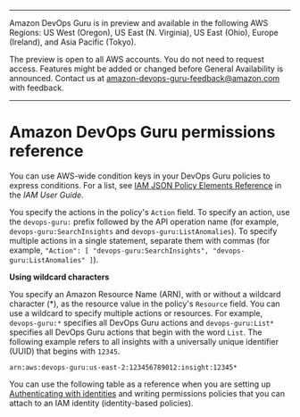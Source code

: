 --------

Amazon DevOps Guru is in preview and available in the following AWS Regions: US West \(Oregon\), US East \(N\. Virginia\), US East \(Ohio\), Europe \(Ireland\), and Asia Pacific \(Tokyo\)\.

The preview is open to all AWS accounts\. You do not need to request access\. Features might be added or changed before General Availability is announced\. Contact us at [amazon\-devops\-guru\-feedback@amazon\.com](mailto:amazon-devops-guru-feedback@amazon.com) with feedback\.

--------

# Amazon DevOps Guru permissions reference<a name="auth-and-access-control-permissions-reference"></a>

You can use AWS\-wide condition keys in your DevOps Guru policies to express conditions\. For a list, see [IAM JSON Policy Elements Reference](https://docs.aws.amazon.com/IAM/latest/UserGuide/reference_policies_elements.html#AvailableKeys) in the *IAM User Guide*\. 

 You specify the actions in the policy's `Action` field\. To specify an action, use the `devops-guru:` prefix followed by the API operation name \(for example, `devops-guru:SearchInsights` and `devops-guru:ListAnomalies`\)\. To specify multiple actions in a single statement, separate them with commas \(for example, `"Action": [ "devops-guru:SearchInsights", "devops-guru:ListAnomalies" ]`\)\. 

 **Using wildcard characters** 

 You specify an Amazon Resource Name \(ARN\), with or without a wildcard character \(\*\), as the resource value in the policy's `Resource` field\. You can use a wildcard to specify multiple actions or resources\. For example, `devops-guru:*` specifies all DevOps Guru actions and `devops-guru:List*` specifies all DevOps Guru actions that begin with the word `List`\. The following example refers to all insights with a universally unique identifier \(UUID\) that begins with `12345`\. 

```
arn:aws:devops-guru:us-east-2:123456789012:insight:12345*
```

 You can use the following table as a reference when you are setting up [Authenticating with identities](security-iam.md#security_iam_authentication) and writing permissions policies that you can attach to an IAM identity \(identity\-based policies\)\. 